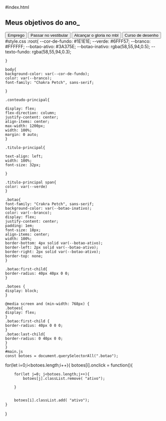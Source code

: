 #index.html
<!DOCTYPE html>
<html lang="pt-br">
<head>
<meta charset="UTF-8">
<meta name="viewport" content="width=device-width, initial-scale=1.0">
<title>Meus objetivos do ano</title>
<link rel="stylesheet" href="style.css">
</head>
<body>
<section class="conteudo-principal"></section>
<h2 class="titulo-principal">Meus objetivos do ano<span>_</span></h2>
<div class="botoes">
<button class="botao">Emprego</button>
<button class="botao">Passar no vestibular</button>
<button class="botao">Alcançar o gloria no mbl</button>
<button class="botao">Curso de desenho</button>

</div>

</body>
</html>
#style.css
:root{
    --cor-de-fundo: #1E1E1E;
    --verde: #6FFF57;
    --branco: #FFFFFF;
    --botao-ativo: #3A375E;
    --botao-inativo: rgba(58,55,94,0.5);
    --texto-fundo: rgba(58,55,94,0.3);
    
    }
    
    body{
    background-color: var(--cor-de-fundo);
    color: var(--branco);
    font-family: "Chakra Petch", sans-serif;
    
    }
    
    .conteudo-principal{
    
    display: flex;
    flex-direction: column;
    justify-content: center;
    align-items: center;
    max-width: 1200px;
    width: 100%;
    margin: 0 auto;
    }
    
    .titulo-principal{
    
    text-align: left;
    width: 100%;
    font-size: 32px;
    
    }
    
    .titulo-principal span{
    color: var(--verde)
    }
    
    .botao{
    font-family: "Crakra Petch", sans-serif;
    background-color: var(--botao-inativo);
    color: var(--branco);
    display: flex;
    justify-content: center;
    padding: 1em;
    font-size: 18px;
    align-items: center;
    width: 100%;
    border-bottom: 4px solid var(--botao-ativo);
    border-left: 2px solid var(--botao-ativo);
    border-right: 2px solid var(--botao-ativo);
    border-top: none;
    }
    
    .botao:first-child{
    border-radius: 40px 40px 0 0;
    }
    
    .botoes {
    display: block;
    }
    
    @media screen and (min-width: 768px) {
    .botoes{
    display: flex;
    }
    .botao:first-child {
    border-radius: 40px 0 0 0;
    }
    .botao:last-child{
    border-radius: 0 40px 0 0;
    }
    }
    #main.js
    const botoes = document.querySelectorAll(".botao");

for(let i=0;i<botoes.length;i++){
    botoes[i].onclick = function(){

        for(let j=0; j<botoes.length;j++){
            botoes[j].classList.remove( "ativo");

        }


        botoes[i].classList.add( "ativo");
    }
   
}
